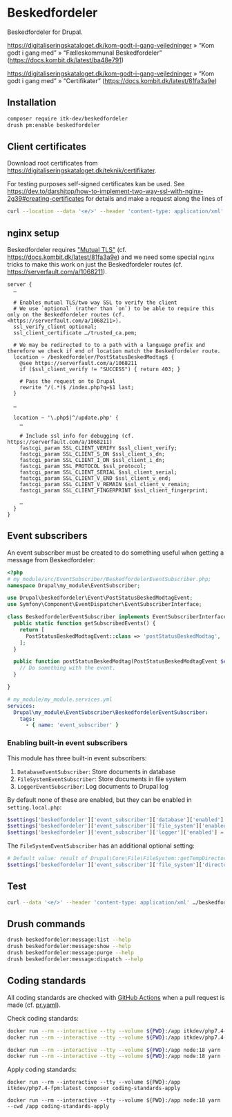 # Beskedfordeler

Beskedfordeler for Drupal.

<https://digitaliseringskataloget.dk/kom-godt-i-gang-vejledninger>
» “Kom godt i gang med”
» “Fælleskommunal Beskedfordeler”
(<https://docs.kombit.dk/latest/ba48e791>)

<https://digitaliseringskataloget.dk/kom-godt-i-gang-vejledninger>
» “Kom godt i gang med”
» “Certifikater”
(<https://docs.kombit.dk/latest/81fa3a9e>)

## Installation

```sh
composer require itk-dev/beskedfordeler
drush pm:enable beskedfordeler
```

## Client certificates

Download root certificates from
<https://digitaliseringskataloget.dk/teknik/certifikater>.

For testing purposes self-signed certificates kan be used. See
<https://dev.to/darshitpp/how-to-implement-two-way-ssl-with-nginx-2g39#creating-certificates>
for details and make a request along the lines of

```sh
curl --location --data '<e/>' --header 'content-type: application/xml' …/beskedfordeler/PostStatusBeskedModtag --cert user.pfx --cert-type P12
```

## nginx setup

Beskedfordeler requires ["Mutual
TLS"](https://www.google.com/search?q=Mutual+TLS) (cf.
<https://docs.kombit.dk/latest/81fa3a9e>) and we need some special `nginx`
tricks to make this work on just the Beskedfordeler routes (cf.
<https://serverfault.com/a/1068211>).

```nginx
server {
  …

  # Enables mutual TLS/two way SSL to verify the client
  # We use `optional` (rather than `on`) to be able to require this only on the Beskedfordeler routes (cf. <https://serverfault.com/a/1068211>).
  ssl_verify_client optional;
  ssl_client_certificate …/trusted_ca.pem;

  # We may be redirected to to a path with a language prefix and therefore we check if end of location match the Beskedfordeler route.
  location ~ /beskedfordeler/PostStatusBeskedModtag$ {
    @see https://serverfault.com/a/1068211
    if ($ssl_client_verify != "SUCCESS") { return 403; }

    # Pass the request on to Drupal
    rewrite ^/(.*)$ /index.php?q=$1 last;
  }

  …

  location ~ '\.php$|^/update.php' {
    …

    # Include ssl info for debugging (cf. https://serverfault.com/a/1068211)
    fastcgi_param SSL_CLIENT_VERIFY $ssl_client_verify;
    fastcgi_param SSL_CLIENT_S_DN $ssl_client_s_dn;
    fastcgi_param SSL_CLIENT_I_DN $ssl_client_i_dn;
    fastcgi_param SSL_PROTOCOL $ssl_protocol;
    fastcgi_param SSL_CLIENT_SERIAL $ssl_client_serial;
    fastcgi_param SSL_CLIENT_V_END $ssl_client_v_end;
    fastcgi_param SSL_CLIENT_V_REMAIN $ssl_client_v_remain;
    fastcgi_param SSL_CLIENT_FINGERPRINT $ssl_client_fingerprint;

    …
  }
}
```

## Event subscribers

An event subscriber must be created to do something useful when getting a
message from Beskedfordeler:

```php
<?php
# my_module/src/EventSubscriber/BeskedfordelerEventSubscriber.php;
namespace Drupal\my_module\EventSubscriber;

use Drupal\beskedfordeler\Event\PostStatusBeskedModtagEvent;
use Symfony\Component\EventDispatcher\EventSubscriberInterface;

class BeskedfordelerEventSubscriber implements EventSubscriberInterface {
  public static function getSubscribedEvents() {
    return [
      PostStatusBeskedModtagEvent::class => 'postStatusBeskedModtag',
    ];
  }

  public function postStatusBeskedModtag(PostStatusBeskedModtagEvent $event): void {
    // Do something with the event.
  }

}
```

```yaml
# my_module/my_module.services.yml
services:
  Drupal\my_module\EventSubscriber\BeskedfordelerEventSubscriber:
    tags:
      - { name: 'event_subscriber' }
```

### Enabling built-in event subscribers

This module has three built-in event subscribers:

1. `DatabaseEventSubscriber`: Store documents in database
2. `FileSystemEventSubscriber`: Store documents in file system
3. `LoggerEventSubscriber`: Log documents to Drupal log

By default none of these are enabled, but they can be enabled in
`setting.local.php`:

```php
$settings['beskedfordeler']['event_subscriber']['database']['enabled'] = TRUE;
$settings['beskedfordeler']['event_subscriber']['file_system']['enabled'] = TRUE;
$settings['beskedfordeler']['event_subscriber']['logger']['enabled'] = TRUE;
```

The `FileSystemEventSubscriber` has an additional optional setting:

```php
# Default value: result of Drupal\Core\File\FileSystem::getTempDirectory()
$settings['beskedfordeler']['event_subscriber']['file_system']['directory'] = DRUPAL_ROOT.'/beskedfordeler';
```

## Test

```sh
curl --data '<e/>' --header 'content-type: application/xml' …/beskedfordeler/PostStatusBeskedModtag
```

## Drush commands

```sh
drush beskedfordeler:message:list --help
drush beskedfordeler:message:show --help
drush beskedfordeler:message:purge --help
drush beskedfordeler:message:dispatch --help
```

## Coding standards

All coding standards are checked with [GitHub
Actions](https://github.com/features/actions) when a pull request is made (cf.
[pr.yaml](.github/workflows/pr.yaml)).

Check coding standards:

```sh
docker run --rm --interactive --tty --volume ${PWD}:/app itkdev/php7.4-fpm:latest composer install
docker run --rm --interactive --tty --volume ${PWD}:/app itkdev/php7.4-fpm:latest composer coding-standards-check

docker run --rm --interactive --tty --volume ${PWD}:/app node:18 yarn --cwd /app install
docker run --rm --interactive --tty --volume ${PWD}:/app node:18 yarn --cwd /app coding-standards-check
```

Apply coding standards:

```shell
docker run --rm --interactive --tty --volume ${PWD}:/app itkdev/php7.4-fpm:latest composer coding-standards-apply

docker run --rm --interactive --tty --volume ${PWD}:/app node:18 yarn --cwd /app coding-standards-apply
```
